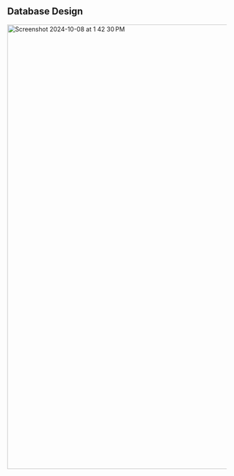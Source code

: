 ## Database Design

<img width="1022" alt="Screenshot 2024-10-08 at 1 42 30 PM" src="https://github.com/user-attachments/assets/9b1e4039-c45e-4b9d-bcef-cddd9cd464e7">
